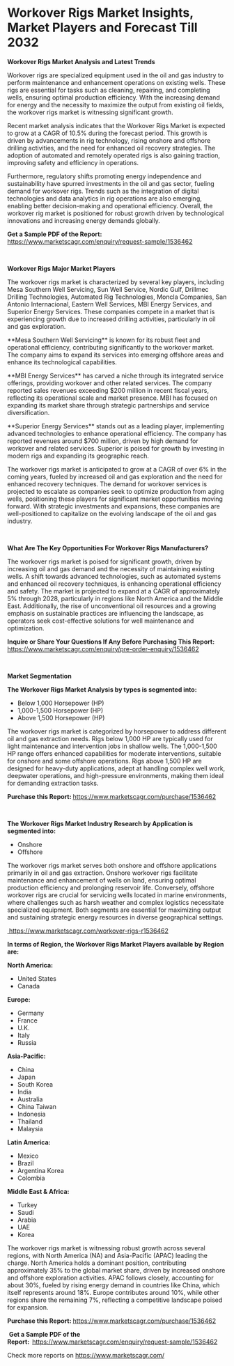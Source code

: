 <p><h1>Workover Rigs Market Insights, Market Players and Forecast Till 2032</h1></p><p><strong>Workover Rigs Market Analysis and Latest Trends</strong></p>
<p><p>Workover rigs are specialized equipment used in the oil and gas industry to perform maintenance and enhancement operations on existing wells. These rigs are essential for tasks such as cleaning, repairing, and completing wells, ensuring optimal production efficiency. With the increasing demand for energy and the necessity to maximize the output from existing oil fields, the workover rigs market is witnessing significant growth.</p><p>Recent market analysis indicates that the Workover Rigs Market is expected to grow at a CAGR of 10.5% during the forecast period. This growth is driven by advancements in rig technology, rising onshore and offshore drilling activities, and the need for enhanced oil recovery strategies. The adoption of automated and remotely operated rigs is also gaining traction, improving safety and efficiency in operations.</p><p>Furthermore, regulatory shifts promoting energy independence and sustainability have spurred investments in the oil and gas sector, fueling demand for workover rigs. Trends such as the integration of digital technologies and data analytics in rig operations are also emerging, enabling better decision-making and operational efficiency. Overall, the workover rig market is positioned for robust growth driven by technological innovations and increasing energy demands globally.</p></p>
<p><strong>Get a Sample PDF of the Report:&nbsp;</strong> <a href="https://www.marketscagr.com/enquiry/request-sample/1536462?utm_campaign=1835&utm_medium=2&utm_source=Github&utm_content=ia&utm_term=17022025&utm_id=workover-rigs">https://www.marketscagr.com/enquiry/request-sample/1536462</a></p>
<p>&nbsp;</p>
<p><strong>Workover Rigs Major Market Players</strong></p>
<p><p>The workover rigs market is characterized by several key players, including Mesa Southern Well Servicing, Sun Well Service, Nordic Gulf, Drillmec Drilling Technologies, Automated Rig Technologies, Moncla Companies, San Antonio Internacional, Eastern Well Services, MBI Energy Services, and Superior Energy Services. These companies compete in a market that is experiencing growth due to increased drilling activities, particularly in oil and gas exploration.</p><p>**Mesa Southern Well Servicing** is known for its robust fleet and operational efficiency, contributing significantly to the workover market. The company aims to expand its services into emerging offshore areas and enhance its technological capabilities.</p><p>**MBI Energy Services** has carved a niche through its integrated service offerings, providing workover and other related services. The company reported sales revenues exceeding $200 million in recent fiscal years, reflecting its operational scale and market presence. MBI has focused on expanding its market share through strategic partnerships and service diversification.</p><p>**Superior Energy Services** stands out as a leading player, implementing advanced technologies to enhance operational efficiency. The company has reported revenues around $700 million, driven by high demand for workover and related services. Superior is poised for growth by investing in modern rigs and expanding its geographic reach.</p><p>The workover rigs market is anticipated to grow at a CAGR of over 6% in the coming years, fueled by increased oil and gas exploration and the need for enhanced recovery techniques. The demand for workover services is projected to escalate as companies seek to optimize production from aging wells, positioning these players for significant market opportunities moving forward. With strategic investments and expansions, these companies are well-positioned to capitalize on the evolving landscape of the oil and gas industry.</p></p>
<p>&nbsp;</p>
<p><strong>What Are The Key Opportunities For Workover Rigs Manufacturers?</strong></p>
<p><p>The workover rigs market is poised for significant growth, driven by increasing oil and gas demand and the necessity of maintaining existing wells. A shift towards advanced technologies, such as automated systems and enhanced oil recovery techniques, is enhancing operational efficiency and safety. The market is projected to expand at a CAGR of approximately 5% through 2028, particularly in regions like North America and the Middle East. Additionally, the rise of unconventional oil resources and a growing emphasis on sustainable practices are influencing the landscape, as operators seek cost-effective solutions for well maintenance and optimization.</p></p>
<p><strong>Inquire or Share Your Questions If Any Before Purchasing This Report:</strong> <a href="https://www.marketscagr.com/enquiry/pre-order-enquiry/1536462?utm_campaign=1835&utm_medium=2&utm_source=Github&utm_content=ia&utm_term=17022025&utm_id=workover-rigs">https://www.marketscagr.com/enquiry/pre-order-enquiry/1536462</a></p>
<p>&nbsp;</p>
<p><strong>Market Segmentation</strong></p>
<p><strong>The Workover Rigs Market Analysis by types is segmented into:</strong></p>
<p><ul><li>Below 1,000 Horsepower (HP)</li><li>1,000-1,500 Horsepower (HP)</li><li>Above 1,500 Horsepower (HP)</li></ul></p>
<p><p>The workover rigs market is categorized by horsepower to address different oil and gas extraction needs. Rigs below 1,000 HP are typically used for light maintenance and intervention jobs in shallow wells. The 1,000-1,500 HP range offers enhanced capabilities for moderate interventions, suitable for onshore and some offshore operations. Rigs above 1,500 HP are designed for heavy-duty applications, adept at handling complex well work, deepwater operations, and high-pressure environments, making them ideal for demanding extraction tasks.</p></p>
<p><strong>Purchase this Report:&nbsp;</strong><a href="https://www.marketscagr.com/purchase/1536462?utm_campaign=1835&utm_medium=2&utm_source=Github&utm_content=ia&utm_term=17022025&utm_id=workover-rigs">https://www.marketscagr.com/purchase/1536462</a></p>
<p>&nbsp;</p>
<p><strong>The Workover Rigs Market Industry Research by Application is segmented into:</strong></p>
<p><ul><li>Onshore</li><li>Offshore</li></ul></p>
<p><p>The workover rigs market serves both onshore and offshore applications primarily in oil and gas extraction. Onshore workover rigs facilitate maintenance and enhancement of wells on land, ensuring optimal production efficiency and prolonging reservoir life. Conversely, offshore workover rigs are crucial for servicing wells located in marine environments, where challenges such as harsh weather and complex logistics necessitate specialized equipment. Both segments are essential for maximizing output and sustaining strategic energy resources in diverse geographical settings.</p></p>
<p><a href="https://www.marketscagr.com/workover-rigs-r1536462?utm_campaign=1835&utm_medium=2&utm_source=Github&utm_content=ia&utm_term=17022025&utm_id=workover-rigs">&nbsp;https://www.marketscagr.com/workover-rigs-r1536462</a></p>
<p><strong>In terms of Region, the Workover Rigs Market Players available by Region are:</strong></p>
<p>
    <p> <strong> North America: </strong>
        <ul>
            <li>United States</li>
            <li>Canada</li>
        </ul>
        </p> 
    <p> <strong> Europe: </strong>
        <ul>
            <li>Germany</li>
            <li>France</li>
            <li>U.K.</li>
            <li>Italy</li>
            <li>Russia</li>
        </ul>
        </p> 
    <p> <strong> Asia-Pacific: </strong>
        <ul>
            <li>China</li>
            <li>Japan</li>
            <li>South Korea</li>
            <li>India</li>
            <li>Australia</li>
            <li>China Taiwan</li>
            <li>Indonesia</li>
            <li>Thailand</li>
            <li>Malaysia</li>
        </ul>
        </p> 
    <p> <strong> Latin America: </strong>
        <ul>
            <li>Mexico</li>
            <li>Brazil</li>
            <li>Argentina Korea</li>
            <li>Colombia</li>
        </ul>
        </p> 
    <p> <strong> Middle East & Africa: </strong>
        <ul>
            <li>Turkey</li>
            <li>Saudi</li>
            <li>Arabia</li>
            <li>UAE</li>
            <li>Korea</li>
        </ul>
    </p>
    </p>
<p><p>The workover rigs market is witnessing robust growth across several regions, with North America (NA) and Asia-Pacific (APAC) leading the charge. North America holds a dominant position, contributing approximately 35% to the global market share, driven by increased onshore and offshore exploration activities. APAC follows closely, accounting for about 30%, fueled by rising energy demand in countries like China, which itself represents around 18%. Europe contributes around 10%, while other regions share the remaining 7%, reflecting a competitive landscape poised for expansion.</p></p>
<p><strong>Purchase this Report: </strong><a href="https://www.marketscagr.com/purchase/1536462?utm_campaign=1835&utm_medium=2&utm_source=Github&utm_content=ia&utm_term=17022025&utm_id=workover-rigs">https://www.marketscagr.com/purchase/1536462</a></p>
<p>&nbsp;<strong>Get a Sample PDF of the Report:&nbsp;&nbsp;</strong><a href="https://www.marketscagr.com/enquiry/request-sample/1536462?utm_campaign=1835&utm_medium=2&utm_source=Github&utm_content=ia&utm_term=17022025&utm_id=workover-rigs">https://www.marketscagr.com/enquiry/request-sample/1536462</a></p>
<p><strong></strong></p>
<p>Check more reports on <a href="https://www.marketscagr.com/?utm_campaign=1835&utm_medium=2&utm_source=Github&utm_content=ia&utm_term=17022025&utm_id=workover-rigs">https://www.marketscagr.com/</a></p>